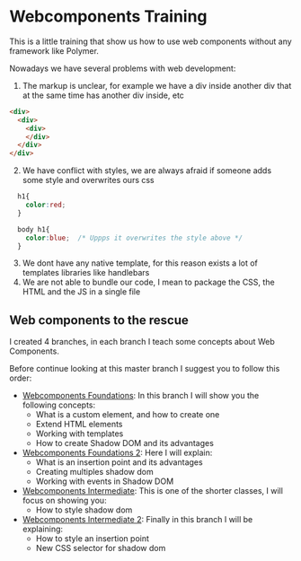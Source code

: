 # Webcomponents Training

This is a little training that show us how to use web components without any framework like Polymer.

Nowadays we have several problems with web development:

1. The markup is unclear, for example we have a div inside another div that at the same time has another div inside, etc
  ```html
  <div>
    <div>
      <div>
      </div>
    </div>
  </div>
  ```
2. We have conflict with styles, we are always afraid if someone adds some style and overwrites ours css
  ```css
    h1{
      color:red;
    }
  ```
  ```css
    body h1{
      color:blue;  /* Uppps it overwrites the style above */
    }
  ```
3. We dont have any native template, for this reason exists a lot of templates libraries like handlebars
4. We are not able to bundle our code, I mean to package the CSS, the HTML and the JS in a single file

## Web components to the rescue

I created 4 branches, in each branch I teach some concepts about Web Components.

Before continue looking at this master branch I suggest you to follow this order:
- [Webcomponents Foundations](https://github.com/marvinse/webcomponents/tree/webcomponentsfoundations): In this branch I will show you the following concepts:
  - What is a custom element, and how to create one
  - Extend HTML elements
  - Working with templates
  - How to create Shadow DOM and its advantages
- [Webcomponents Foundations 2](https://github.com/marvinse/webcomponents/tree/webcomponentsfoundations2): Here I will explain:
  - What is an insertion point and its advantages
  - Creating multiples shadow dom
  - Working with events in Shadow DOM 
- [Webcomponents Intermediate](https://github.com/marvinse/webcomponents/tree/webcomponentsintermediate): This is one of the shorter classes, I will focus on showing you:
  - How to style shadow dom 
- [Webcomponents Intermediate 2](https://github.com/marvinse/webcomponents/tree/webcomponentsintermediate2): Finally in this branch I will be explaining:
  - How to style an insertion point
  - New CSS selector for shadow dom
